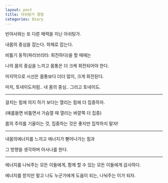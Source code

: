 ```yaml
---
layout: post
title: 아쉬탕가 경험
categories: Diary
---
```


빈야사와는 또 다른 매력을 지닌 아쉬탕가.

내몸의 중심을 잡는다. 하체로 잡는다.

비틀기 동작(파리브리타: 회전하다)을 할 때에는

나의 몸의 중심을 느끼고 몸통은 더 크케 회전되어야 한다.

마지막으로 시선은 몸통보다 더더 많이, 크게 회전된다.

마치, 토네이도처럼.. 내 몸의 중심.. 그리고 토네이도.

----

걸치는 힘에 의지 하기 보다는 열리는 힘에 더 집중하자.

(예를들면 비틀면서 가슴열 때 열리는 바깥쪽 더 집중)

몸의 주의를 기울이는 것, 집중하는 것은 좋지만 집착하지 말자!

----

내몸의에너지를 느끼고 에너지가 뻗어나가는 힘과

그 방향을 생각하며 아사나를 한다.

----

에너지를 나눠주는 모든 이들에게, 함께 할 수 있는 모든 이들에게 감사하다.

에너지를 받지만 말고 나도 누군가에게 도움이 되는, 나눠주는 이가 되자.